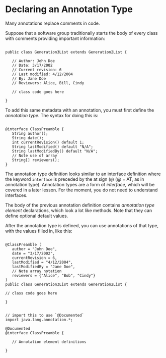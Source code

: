 
# Declaring an Annotation Type

Many annotations replace comments in code.

Suppose that a software group traditionally starts the body of every class with comments providing important information:

```

public class Generation3List extends Generation2List {

   // Author: John Doe
   // Date: 3/17/2002
   // Current revision: 6
   // Last modified: 4/12/2004
   // By: Jane Doe
   // Reviewers: Alice, Bill, Cindy

   // class code goes here

}

```

To add this same metadata with an annotation, you must first define the *annotation type*. The syntax for doing this is:

```

@interface ClassPreamble {
   String author();
   String date();
   int currentRevision() default 1;
   String lastModified() default "N/A";
   String lastModifiedBy() default "N/A";
   // Note use of array
   String[] reviewers();
}

```

The annotation type definition looks similar to an interface definition where the keyword `interface` is preceded by the at sign (`@`) (@ = AT, as in annotation type). Annotation types are a form of *interface*, which will be covered in a later lesson. For the moment, you do not need to understand interfaces.

The body of the previous annotation definition contains *annotation type element* declarations, which look a lot like methods. Note that they can define optional default values.

After the annotation type is defined, you can use annotations of that type, with the values filled in, like this:

```

@ClassPreamble (
   author = "John Doe",
   date = "3/17/2002",
   currentRevision = 6,
   lastModified = "4/12/2004",
   lastModifiedBy = "Jane Doe",
   // Note array notation
   reviewers = {"Alice", "Bob", "Cindy"}
)
public class Generation3List extends Generation2List {

// class code goes here

}

```

```

// import this to use `@Documented`
import java.lang.annotation.*;

@Documented
@interface ClassPreamble {

   // Annotation element definitions
   
}

```
